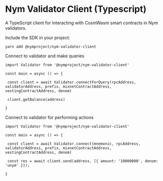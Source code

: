# Nym Validator Client (Typescript)

A TypeScript client for interacting with CosmWasm smart contracts in Nym validators.

Include the SDK in your project:

```
yarn add @nymproject/nym-validator-client
```

Connect to validator and make queries

```
import Validator from '@nymproject/nym-validator-client'

const main = async () => {

 const client = await Validator.connectForQuery(rpcAddress, validatorAddress, prefix, mixnetContractAddress, vestingContractAddress, denom)

 client.getBalance(address)

}

```

Connect to validator for performing actions

```
import Validator from '@nymproject/nym-validator-client'

const main = async () => {

 const client = await Validator.connect(mnemonic, rpcAddress, validatorAddress, prefix, mixnetContractAddress, vestingContractAddress, denom)

 const res = await client.send(address, [{ amount: '10000000', denom: 'unym' }]);

}

```
